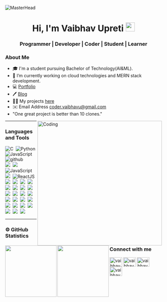 <!-- markdownlint-disable-next-line -->
![MasterHead](https://user-images.githubusercontent.com/85568177/147852590-bd34b473-5a2c-487a-85c0-4465c9a5ef70.jpeg)

<h1 align="center"> Hi, I'm Vaibhav Upreti  <img src="https://github.com/TheDudeThatCode/TheDudeThatCode/blob/master/Assets/Hi.gif" width="29px"></h1>

<h3 align="center"> Programmer | Developer | Coder | Student | Learner </h3>


### About Me

- 🎓 I'm a student pursuing Bachelor of Technology(AI&ML).
- 🌱 I’m currently working on cloud technologies and MERN stack development.
- 💻 [Portfolio](https://vaibhavupreti.github.io)
- 🖊️ [Blog](https://vaibhavblogs.vercel.app/)
- 👨‍💻 My projects [here](https://github.com/VaibhavUpreti?tab=repositories)
- ✉️ Email Address coder.vaibhavu@gmail.com
- "One great project is better than 10 clones."

<img align="right" alt="Coding" width="400" src="https://cdn.dribbble.com/users/1059583/screenshots/4171367/media/5c8264a20b247115b68e6c2f4c97d5e6.gif">

---

### Languages and Tools

<img src="https://img.shields.io/badge/-C-05122A?style=flat&logo=C" alt="C"/>&nbsp;
<img src="https://img.shields.io/badge/-Python-05122A?style=flat&logo=python" alt="Python"/>&nbsp;
<img src="https://img.shields.io/badge/-Git-05122A?style=flat&logo=git" alt="JavaScript"/>&nbsp;
<img src="https://img.shields.io/badge/-GitHub-05122A?style=flat&logo=github" alt="github"/>\
<img src="https://img.shields.io/badge/-HTML-05122A?style=flat&logo=HTML5"/>&nbsp;
<img src="https://img.shields.io/badge/-CSS-05122A?style=flat&logo=CSS3"/>&nbsp;
<img src="https://img.shields.io/badge/-JavaScript-05122A?style=flat&logo=JavaScript" alt="JavaScript"/>&nbsp;
<img src="https://img.shields.io/badge/-Bootstrap-05122A?style=flat&logo=bootstrap"/>&nbsp;
<img src="https://img.shields.io/badge/-ReactJs-05122A?style=flat&logo=React" alt="ReactJS"/>&nbsp;
<img src="https://img.shields.io/badge/-Atom-05122A?style=flat&logo=atom"/>&nbsp;
<img src="https://img.shields.io/badge/-Django-05122A?style=flat&logo=django"/>&nbsp;
<img src="https://img.shields.io/badge/-Angular-05122A?style=flat&logo=angular"/>&nbsp;
<img src="https://img.shields.io/badge/-Angular-05122A?style=flat&logo=angular"/>&nbsp;
<img src="https://img.shields.io/badge/-Flask-05122A?style=flat&logo=flask"/>&nbsp;
<img src="https://img.shields.io/badge/-Mysql-05122A?style=flat&logo=mysql"/>&nbsp;
<img src="https://img.shields.io/badge/-Nginx-05122A?style=flat&logo=nginx"/>&nbsp;
<img src="https://img.shields.io/badge/-Docker-05122A?style=flat&logo=docker"/>&nbsp;
<img src="https://img.shields.io/badge/-Graphql-05122A?style=flat&logo=graphql"/>&nbsp;
<img src="https://img.shields.io/badge/-Heroku-05122A?style=flat&logo=heroku"/>&nbsp;
<img src="https://img.shields.io/badge/-Vercel-05122A?style=flat&logo=Vercel"/>&nbsp;
<img src="https://img.shields.io/badge/-Kubernetes-05122A?style=flat&logo=kubernetes"/>&nbsp;
<img src="https://img.shields.io/badge/-NodeJs-05122A?style=flat&logo=Node"/>&nbsp;
<img src="https://img.shields.io/badge/-NextJs-05122A?style=flat&logo=next"/>&nbsp;
<img src="https://img.shields.io/badge/-Opencv-05122A?style=flat&logo=opencv"/>&nbsp;
<img src="https://img.shields.io/badge/-Pandas-05122A?style=flat&logo=pandas"/>&nbsp;
<img src="https://img.shields.io/badge/-Pytorch-05122A?style=flat&logo=pytorch"/>&nbsp;
<img src="https://img.shields.io/badge/-Ruby-05122A?style=flat&logo=ruby"/>&nbsp;
<img src="https://img.shields.io/badge/-Rails-05122A?style=flat&logo=rails"/>&nbsp;
<img src="https://img.shields.io/badge/-TailwindCss-05122A?style=flat&logo=tailwind"/>&nbsp;
<img src="https://img.shields.io/badge/-Typescipt-05122A?style=flat&logo=typescript"/>&nbsp;
<img src="https://img.shields.io/badge/-Adobe%20Photoshop-05122A?style=flat&logo=adobe-photoshop"/>&nbsp;
<img src="https://img.shields.io/badge/-Visual%20Studio%20Code-05122A?style=flat&logo=visual-studio-code"/>&nbsp;

---

### ⚙️ GitHub Statistics

<p align="center">
<a href="https://github.com/VaibhavUpreti">
  <img height="165em" align ="left"src="https://github-readme-stats-eight-theta.vercel.app/api?username=VaibhavUpreti&theme=radical"/>
  <img height="165em" align="left"src="https://github-readme-stats-eight-theta.vercel.app/api/top-langs/?username=VaibhavUpreti&theme=radical"/>
</a>
</p>

<h3 align="left">Connect with me</h3>
<p align="left">
<a href="https://twitter.com/vaibhav__upreti" target="blank"><img align="center" src="https://raw.githubusercontent.com/rahuldkjain/github-profile-readme-generator/master/src/images/icons/Social/twitter.svg" alt="vaibhav__upreti" height="30" width="40" /></a>
<a href="https://www.linkedin.com/in/vaibhav-upreti-739b0421a/" target="blank"><img align="center" src="https://raw.githubusercontent.com/rahuldkjain/github-profile-readme-generator/master/src/images/icons/Social/linked-in-alt.svg" alt="vaibhav upreti" height="30" width="40" /></a>
<a href="https://www.youtube.com/channel/UCmlGx1Tz_HimE9iO5wrJVdA" target="blank"><img align="center" src="https://raw.githubusercontent.com/rahuldkjain/github-profile-readme-generator/master/src/images/icons/Social/youtube.svg" alt="vaibhav upreti" height="30" width="40" /></a>
<a href="https://www.codechef.com/users/vaibhavupreti" target="blank"><img align="center" src="https://cdn.jsdelivr.net/npm/simple-icons@3.1.0/icons/codechef.svg" alt="vaibhavupreti" height="30" width="40" /></a>
</p>
